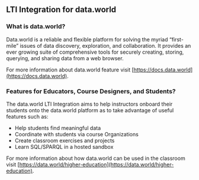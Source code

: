## LTI Integration for data.world

### What is data.world?

Data.world is a reliable and flexible platform for solving the myriad “first-mile” issues of data discovery, exploration, and collaboration. It provides an ever growing suite of comprehensive tools for securely creating, storing, querying, and sharing data from a web browser.

For more information about data.world feature visit [https://docs.data.world](https://docs.data.world).

### Features for Educators, Course Designers, and Students?

The data.world LTI Integration aims to help instructors onboard their students onto the data.world platform as to take advantage of useful features such as:

- Help students find meaningful data
- Coordinate with students via course Organizations
- Create classroom exercises and projects
- Learn SQL/SPARQL in a hosted sandbox

For more information about how data.world can be used in the classroom visit [https://data.world/higher-education](https://data.world/higher-education).